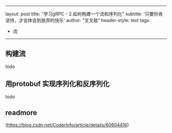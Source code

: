 
---
layout: post
title: "学习gRPC - 2.如何构建一个流和序列化"
subtitle: '只要你肯坚持，才会体会到放弃的快乐'
author: "叉叉敌"
header-style: text
tags:
  - 流
---

## 构建流
todo

## 用protobuf 实现序列化和反序列化

todo

## readmore
(https://blog.csdn.net/CoderInfo/article/details/60604416)